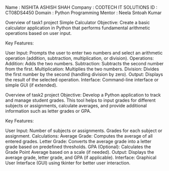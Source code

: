 Name : NISHITA ASHISH SHAH
Company : CODTECH IT SOLUTIONS
ID : CT08DS4450
Domain : Python Programming
Mentor : Neela Sntoah Kumar

Overview of task1 project
Simple Calculator
Objective: Create a basic calculator application in Python that performs fundamental arithmetic operations based on user input.

Key Features:

User Input: Prompts the user to enter two numbers and select an arithmetic operation (addition, subtraction, multiplication, or division).
Operations:
Addition: Adds the two numbers.
Subtraction: Subtracts the second number from the first.
Multiplication: Multiplies the two numbers.
Division: Divides the first number by the second (handling division by zero).
Output: Displays the result of the selected operation.
Interface: Command-line interface or simple GUI (if extended).

Overview of task2 project
Objective: Develop a Python application to track and manage student grades. This tool helps to input grades for different subjects or assignments, calculate averages, and provide additional information such as letter grades or GPA.

Key Features:

User Input:
Number of subjects or assignments.
Grades for each subject or assignment.
Calculations:
Average Grade: Computes the average of all entered grades.
Letter Grade: Converts the average grade into a letter grade based on predefined thresholds.
GPA (Optional): Calculates the Grade Point Average based on a scale (if needed).
Output: Displays the average grade, letter grade, and GPA (if applicable).
Interface: Graphical User Interface (GUI) using tkinter for better user interaction.
